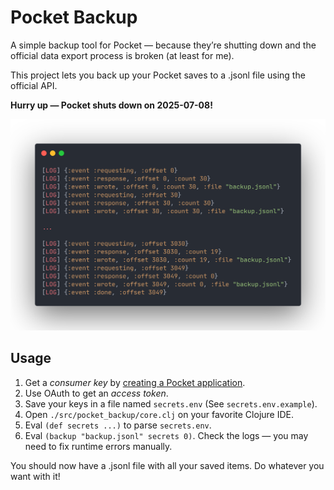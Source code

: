 # Pocket Backup

A simple backup tool for Pocket — because they’re shutting down and the official data export process is broken (at least for me).

This project lets you back up your Pocket saves to a .jsonl file using the official API.

**Hurry up — Pocket shuts down on 2025-07-08!**

![Logs screenshot](https://raw.githubusercontent.com/jpcenteno/pocket-backup.clj/refs/heads/main/docs/screenshot.png)


## Usage

1. Get a _consumer key_ by [creating a Pocket application](https://getpocket.com/developer/apps/new).
2. Use OAuth to get an _access token_.
3. Save your keys in a file named `secrets.env` (See `secrets.env.example`).
4. Open `./src/pocket_backup/core.clj` on your favorite Clojure IDE.
5. Eval `(def secrets ...)` to parse `secrets.env`.
6. Eval `(backup "backup.jsonl" secrets 0)`. Check the logs — you may need to fix runtime errors manually.

You should now have a .jsonl file with all your saved items. Do whatever you want with it!
